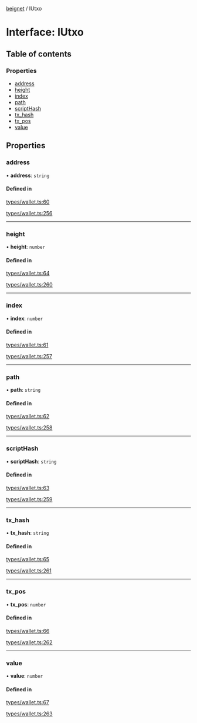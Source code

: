 [beignet](../README.md) / IUtxo

# Interface: IUtxo

## Table of contents

### Properties

- [address](IUtxo.md#address)
- [height](IUtxo.md#height)
- [index](IUtxo.md#index)
- [path](IUtxo.md#path)
- [scriptHash](IUtxo.md#scripthash)
- [tx\_hash](IUtxo.md#tx_hash)
- [tx\_pos](IUtxo.md#tx_pos)
- [value](IUtxo.md#value)

## Properties

### address

• **address**: `string`

#### Defined in

[types/wallet.ts:60](https://github.com/synonymdev/beignet/blob/7c83290/src/types/wallet.ts#L60)

[types/wallet.ts:256](https://github.com/synonymdev/beignet/blob/7c83290/src/types/wallet.ts#L256)

___

### height

• **height**: `number`

#### Defined in

[types/wallet.ts:64](https://github.com/synonymdev/beignet/blob/7c83290/src/types/wallet.ts#L64)

[types/wallet.ts:260](https://github.com/synonymdev/beignet/blob/7c83290/src/types/wallet.ts#L260)

___

### index

• **index**: `number`

#### Defined in

[types/wallet.ts:61](https://github.com/synonymdev/beignet/blob/7c83290/src/types/wallet.ts#L61)

[types/wallet.ts:257](https://github.com/synonymdev/beignet/blob/7c83290/src/types/wallet.ts#L257)

___

### path

• **path**: `string`

#### Defined in

[types/wallet.ts:62](https://github.com/synonymdev/beignet/blob/7c83290/src/types/wallet.ts#L62)

[types/wallet.ts:258](https://github.com/synonymdev/beignet/blob/7c83290/src/types/wallet.ts#L258)

___

### scriptHash

• **scriptHash**: `string`

#### Defined in

[types/wallet.ts:63](https://github.com/synonymdev/beignet/blob/7c83290/src/types/wallet.ts#L63)

[types/wallet.ts:259](https://github.com/synonymdev/beignet/blob/7c83290/src/types/wallet.ts#L259)

___

### tx\_hash

• **tx\_hash**: `string`

#### Defined in

[types/wallet.ts:65](https://github.com/synonymdev/beignet/blob/7c83290/src/types/wallet.ts#L65)

[types/wallet.ts:261](https://github.com/synonymdev/beignet/blob/7c83290/src/types/wallet.ts#L261)

___

### tx\_pos

• **tx\_pos**: `number`

#### Defined in

[types/wallet.ts:66](https://github.com/synonymdev/beignet/blob/7c83290/src/types/wallet.ts#L66)

[types/wallet.ts:262](https://github.com/synonymdev/beignet/blob/7c83290/src/types/wallet.ts#L262)

___

### value

• **value**: `number`

#### Defined in

[types/wallet.ts:67](https://github.com/synonymdev/beignet/blob/7c83290/src/types/wallet.ts#L67)

[types/wallet.ts:263](https://github.com/synonymdev/beignet/blob/7c83290/src/types/wallet.ts#L263)
